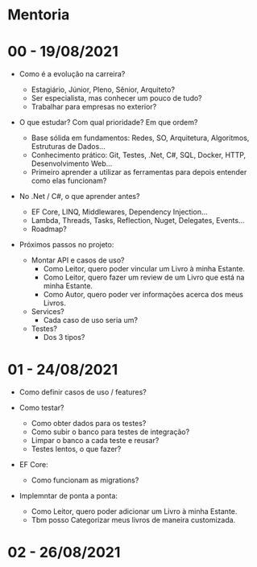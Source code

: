 # Mentoria

# 00 - 19/08/2021

- Como é a evolução na carreira?
    - Estagiário, Júnior, Pleno, Sênior, Arquiteto?
    - Ser especialista, mas conhecer um pouco de tudo?
    - Trabalhar para empresas no exterior?

- O que estudar? Com qual prioridade? Em que ordem?
    - Base sólida em fundamentos: Redes, SO, Arquitetura, Algoritmos, Estruturas de Dados...
    - Conhecimento prático: Git, Testes, .Net, C#, SQL, Docker, HTTP, Desenvolvimento Web...
    - Primeiro aprender a utilizar as ferramentas para depois entender como elas funcionam?

- No .Net / C#, o que aprender antes?
    - EF Core, LINQ, Middlewares, Dependency Injection...
    - Lambda, Threads, Tasks, Reflection, Nuget, Delegates, Events...
    - Roadmap?

- Próximos passos no projeto:
    - Montar API e casos de uso?
        - Como Leitor, quero poder vincular um Livro à minha Estante.
        - Como Leitor, quero fazer um review de um Livro que está na minha Estante.
        - Como Autor, quero poder ver informações acerca dos meus Livros.
    - Services?
        - Cada caso de uso seria um?
    - Testes?
        - Dos 3 tipos?

# 01 - 24/08/2021

- Como definir casos de uso / features?

- Como testar?
    - Como obter dados para os testes?
    - Como subir o banco para testes de integração?
    - Limpar o banco a cada teste e reusar?
    - Testes lentos, o que fazer?

- EF Core:
    - Como funcionam as migrations?

- Implemntar de ponta a ponta:
    - Como Leitor, quero poder adicionar um Livro à minha Estante.
    - Tbm posso Categorizar meus livros de maneira customizada.



# 02 - 26/08/2021


